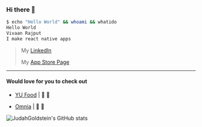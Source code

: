 ### Hi there 👋

<!--
**vivaanxr/vivaanxr** is a ✨ _special_ ✨ repository because its `README.md` (this file) appears on your GitHub profile.

Here are some ideas to get you started:

- 🔭 I’m currently working on ...
- 🌱 I’m currently learning ...
- 👯 I’m looking to collaborate on ...
- 🤔 I’m looking for help with ...
- 💬 Ask me about ...
- 📫 How to reach me: ...
- 😄 Pronouns: ...
- ⚡ Fun fact: ...
-->

```bash
$ echo "Hello World" && whoami && whatido
Hello World
Vivaan Rajput
I make react native apps
```


 >
 > My  [LinkedIn](https://www.linkedin.com/in/vivaan-rajput-39882418a/)
 > 
 > My [App Store Page](https://apps.apple.com/us/developer/vivaan-rajput/id1547692927)
 >
 
---

#### Would love for you to check out
- [YU Food](https://apps.apple.com/us/app/yu-food-yorku/id1547692715) | 📲 
- [Omnia](https://github.com/vivaanxr/Omnia) | 📲 
  
  </details>
</details>

![JudahGoldstein's GitHub stats](https://github-readme-stats.vercel.app/api?username=vivaanxr&show_icons=true&theme=dark)   






